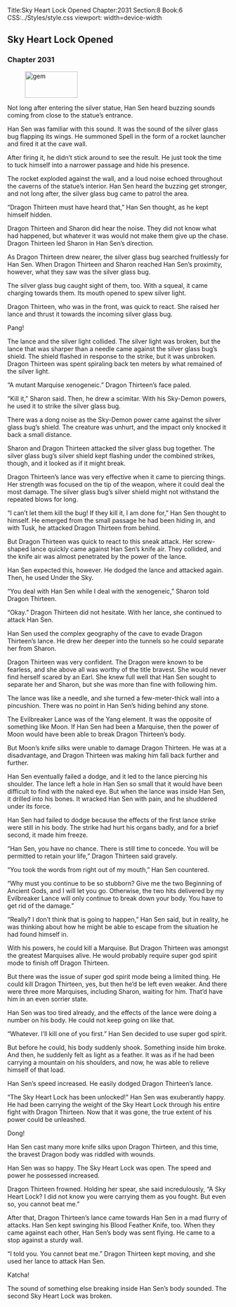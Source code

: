 Title:Sky Heart Lock Opened 
Chapter:2031 
Section:8 
Book:6 
CSS:../Styles/style.css 
viewport: width=device-width
  
## Sky Heart Lock Opened
### Chapter 2031
  
<figure>
	<img src="../Images/gem.gif" alt="gem" id="gem" width="120" height="60" />
</figure>
  

  
Not long after entering the silver statue, Han Sen heard buzzing sounds coming from close to the statue’s entrance.

Han Sen was familiar with this sound. It was the sound of the silver glass bug flapping its wings. He summoned Spell in the form of a rocket launcher and fired it at the cave wall.

After firing it, he didn’t stick around to see the result. He just took the time to tuck himself into a narrower passage and hide his presence.

The rocket exploded against the wall, and a loud noise echoed throughout the caverns of the statue’s interior. Han Sen heard the buzzing get stronger, and not long after, the silver glass bug came to patrol the area.

“Dragon Thirteen must have heard that,” Han Sen thought, as he kept himself hidden.

Dragon Thirteen and Sharon did hear the noise. They did not know what had happened, but whatever it was would not make them give up the chase. Dragon Thirteen led Sharon in Han Sen’s direction.

As Dragon Thirteen drew nearer, the silver glass bug searched fruitlessly for Han Sen. When Dragon Thirteen and Sharon reached Han Sen’s proximity, however, what they saw was the silver glass bug.

The silver glass bug caught sight of them, too. With a squeal, it came charging towards them. Its mouth opened to spew silver light.

Dragon Thirteen, who was in the front, was quick to react. She raised her lance and thrust it towards the incoming silver glass bug.

Pang!

The lance and the silver light collided. The silver light was broken, but the lance that was sharper than a needle came against the silver glass bug’s shield. The shield flashed in response to the strike, but it was unbroken. Dragon Thirteen was spent spiraling back ten meters by what remained of the silver light.

“A mutant Marquise xenogeneic.” Dragon Thirteen’s face paled.

“Kill it,” Sharon said. Then, he drew a scimitar. With his Sky-Demon powers, he used it to strike the silver glass bug.

There was a dong noise as the Sky-Demon power came against the silver glass bug’s shield. The creature was unhurt, and the impact only knocked it back a small distance.

Sharon and Dragon Thirteen attacked the silver glass bug together. The silver glass bug’s silver shield kept flashing under the combined strikes, though, and it looked as if it might break.

Dragon Thirteen’s lance was very effective when it came to piercing things. Her strength was focused on the tip of the weapon, where it could deal the most damage. The silver glass bug’s silver shield might not withstand the repeated blows for long.

“I can’t let them kill the bug! If they kill it, I am done for,” Han Sen thought to himself. He emerged from the small passage he had been hiding in, and with Tusk, he attacked Dragon Thirteen from behind.

But Dragon Thirteen was quick to react to this sneak attack. Her screw-shaped lance quickly came against Han Sen’s knife air. They collided, and the knife air was almost penetrated by the power of the lance.

Han Sen expected this, however. He dodged the lance and attacked again. Then, he used Under the Sky.

“You deal with Han Sen while I deal with the xenogeneic,” Sharon told Dragon Thirteen.

“Okay.” Dragon Thirteen did not hesitate. With her lance, she continued to attack Han Sen.

Han Sen used the complex geography of the cave to evade Dragon Thirteen’s lance. He drew her deeper into the tunnels so he could separate her from Sharon.

Dragon Thirteen was very confident. The Dragon were known to be fearless, and she above all was worthy of the title bravest. She would never find herself scared by an Earl. She knew full well that Han Sen sought to separate her and Sharon, but she was more than fine with following him.

The lance was like a needle, and she turned a few-meter-thick wall into a pincushion. There was no point in Han Sen’s hiding behind any stone.

The Evilbreaker Lance was of the Yang element. It was the opposite of something like Moon. If Han Sen had been a Marquise, then the power of Moon would have been able to break Dragon Thirteen’s body.

But Moon’s knife silks were unable to damage Dragon Thirteen. He was at a disadvantage, and Dragon Thirteen was making him fall back further and further.

Han Sen eventually failed a dodge, and it led to the lance piercing his shoulder. The lance left a hole in Han Sen so small that it would have been difficult to find with the naked eye. But when the lance was inside Han Sen, it drilled into his bones. It wracked Han Sen with pain, and he shuddered under its force.

Han Sen had failed to dodge because the effects of the first lance strike were still in his body. The strike had hurt his organs badly, and for a brief second, it made him freeze.

“Han Sen, you have no chance. There is still time to concede. You will be permitted to retain your life,” Dragon Thirteen said gravely.

“You took the words from right out of my mouth,” Han Sen countered.

“Why must you continue to be so stubborn? Give me the two Beginning of Ancient Gods, and I will let you go. Otherwise, the two hits delivered by my Evilbreaker Lance will only continue to break down your body. You have to get rid of the damage.”

“Really? I don’t think that is going to happen,” Han Sen said, but in reality, he was thinking about how he might be able to escape from the situation he had found himself in.

With his powers, he could kill a Marquise. But Dragon Thirteen was amongst the greatest Marquises alive. He would probably require super god spirit mode to finish off Dragon Thirteen.

But there was the issue of super god spirit mode being a limited thing. He could kill Dragon Thirteen, yes, but then he’d be left even weaker. And there were three more Marquises, including Sharon, waiting for him. That’d have him in an even sorrier state.

Han Sen was too tired already, and the effects of the lance were doing a number on his body. He could not keep going on like that.

“Whatever. I’ll kill one of you first.” Han Sen decided to use super god spirit.

But before he could, his body suddenly shook. Something inside him broke. And then, he suddenly felt as light as a feather. It was as if he had been carrying a mountain on his shoulders, and now, he was able to relieve himself of that load.

Han Sen’s speed increased. He easily dodged Dragon Thirteen’s lance.

“The Sky Heart Lock has been unlocked!” Han Sen was exuberantly happy. He had been carrying the weight of the Sky Heart Lock through his entire fight with Dragon Thirteen. Now that it was gone, the true extent of his power could be unleashed.

Dong!

Han Sen cast many more knife silks upon Dragon Thirteen, and this time, the bravest Dragon body was riddled with wounds.

Han Sen was so happy. The Sky Heart Lock was open. The speed and power he possessed increased.

Dragon Thirteen frowned. Holding her spear, she said incredulously, “A Sky Heart Lock? I did not know you were carrying them as you fought. But even so, you cannot beat me.”

After that, Dragon Thirteen’s lance came towards Han Sen in a mad flurry of attacks. Han Sen kept swinging his Blood Feather Knife, too. When they came against each other, Han Sen’s body was sent flying. He came to a stop against a sturdy wall.

“I told you. You cannot beat me.” Dragon Thirteen kept moving, and she used her lance to attack Han Sen.

Katcha!

The sound of something else breaking inside Han Sen’s body sounded. The second Sky Heart Lock was broken.
